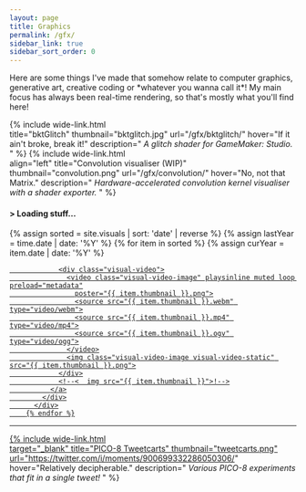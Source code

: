 ```yaml
---
layout: page
title: Graphics
permalink: /gfx/
sidebar_link: true
sidebar_sort_order: 0
---
```

<div class="subsection">
Here are some things I've made that somehow relate to computer graphics, generative art, creative coding or *whatever
you wanna call it*! My main focus has always been real-time rendering, so that's mostly what you'll find here!

{% include wide-link.html  
  title="bktGlitch"
  thumbnail="bktglitch.jpg"
  url="/gfx/bktglitch/"
  hover="If it ain't broke, break it!"
  description="
_A glitch shader for GameMaker: Studio._
  "
%} 
{% include wide-link.html  
  align="left"
  title="Convolution visualiser (WIP)"
  thumbnail="convolution.png"
  url="/gfx/convolution/"
  hover="No, not that Matrix."
  description="
_Hardware-accelerated convolution kernel visualiser with a shader exporter._
  "
%} 

</div>

<div markdown="0">
<div class="subsection">
    <div class="visual-title-wrapper">
      <h4 class="visual-title noauto">&gt; Loading stuff...</h4>
    </div>
      <div class="visual-row">
        {% assign sorted = site.visuals | sort: 'date' | reverse %}
        {% assign lastYear = time.date | date: '%Y' %}
        {% for item in sorted %}
          {% assign curYear = item.date | date: '%Y' %}
          <!--
  {% if curYear != lastYear %}
  {% assign lastYear = curYear %}
  </p></div><h2>{{curYear}}</h2><hr style = "margin-top: 5px"><div class="visual-row"><p>
  {% endif %}!-->
          <div class="visual-section">
            <div class="visual-thumbnail" data-title="{{ item.title }}">
              <a href="{{ item.url }}">

                <div class="visual-video">
                  <video class="visual-video-image" playsinline muted loop preload="metadata"
                    poster="{{ item.thumbnail }}.png">
                    <source src="{{ item.thumbnail }}.webm" type="video/webm">
                    <source src="{{ item.thumbnail }}.mp4" type="video/mp4">
                    <source src="{{ item.thumbnail }}.ogv" type="video/ogg">
                  </video>
                  <img class="visual-video-image visual-video-static" src="{{ item.thumbnail }}.png">
                </div>
                <!--<  img src="{{ item.thumbnail }}">!-->
              </a>
            </div>
          </div>
        {% endfor %}
  </div>
  <hr style="margin-top: 10px; margin-bottom: 5px;">
  </div>

{% include wide-link.html  
  target="_blank"
  title="PICO-8 Tweetcarts"
  thumbnail="tweetcarts.png"
  url="https://twitter.com/i/moments/900699332286050306/"
  hover="Relatively decipherable."
  description="
_Various PICO-8 experiments that fit in a single tweet!_
  "
%}

<script defer>
$(document).ready(function () {    
  requestAnimationFrame(visualTitleUpdate);
  var $win = $(window);
  $win.on('resize', typeResize);
});
</script>
